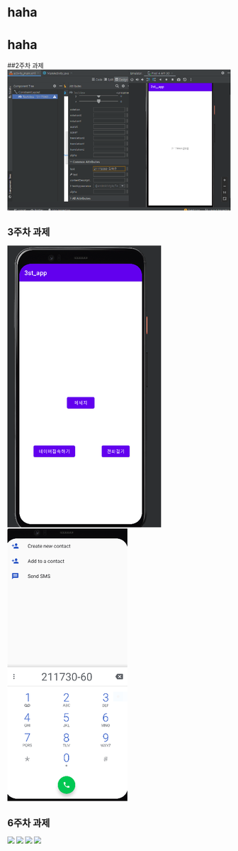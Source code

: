 # haha
# haha

##2주차 과제
<img width="" height="" src="./pic/2st.png.PNG"> </img>


## 3주차 과제

<img width="" height="" src="./pic/3주차_메인.png.PNG"> </img>
<img width="" height="" src="./pic/3주차 전화걸기. png.PNG"> </img>

## 6주차 과제
<img width="" height="" src="./pic/강아지.pic"> </img>
<img width="" height="" src="./pic/고양이.pic"> </img>
<img width="" height="" src="./pic/소스코드.pic"> </img>
<img width="" height="" src="./pic/소스코드.pic(2)"> </img>
